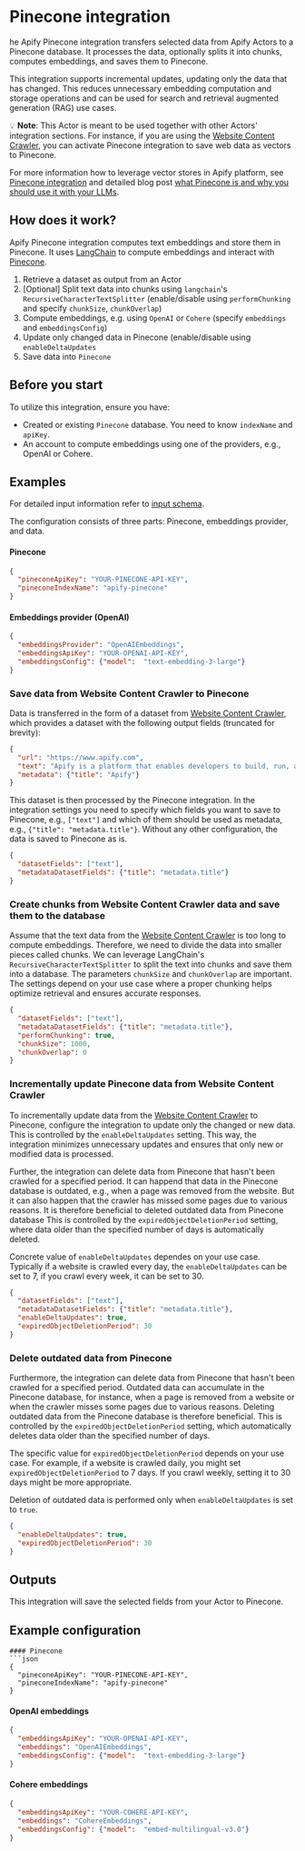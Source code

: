 # Pinecone integration

he Apify Pinecone integration transfers selected data from Apify Actors to a Pinecone database. 
It processes the data, optionally splits it into chunks, computes embeddings, and saves them to Pinecone.

This integration supports incremental updates, updating only the data that has changed. 
This reduces unnecessary embedding computation and storage operations and can be used for search and retrieval augmented generation (RAG) use cases.

💡 **Note**: This Actor is meant to be used together with other Actors' integration sections.
For instance, if you are using the [Website Content Crawler](https://apify.com/apify/website-content-crawler), you can activate Pinecone integration to save web data as vectors to Pinecone.

For more information how to leverage vector stores in Apify platform, see [Pinecone integration](https://github.com/HonzaTuron/pinecone) and detailed blog post [what Pinecone is and why you should use it with your LLMs](https://blog.apify.com/what-is-pinecone-why-use-it-with-llms/).

## How does it work?

Apify Pinecone integration computes text embeddings and store them in Pinecone. 
It uses [LangChain](https://www.langchain.com/) to compute embeddings and interact with [Pinecone](https://www.pinecone.io/).

1. Retrieve a dataset as output from an Actor
1. [Optional] Split text data into chunks using `langchain`'s `RecursiveCharacterTextSplitter`
(enable/disable using `performChunking` and specify `chunkSize`, `chunkOverlap`)
1. Compute embeddings, e.g. using `OpenAI` or `Cohere` (specify `embeddings` and `embeddingsConfig`)
1. Update only changed data in Pinecone (enable/disable using `enableDeltaUpdates`
1. Save data into `Pinecone`

## Before you start

To utilize this integration, ensure you have:

- Created or existing `Pinecone` database. You need to know `indexName` and `apiKey`.
- An account to compute embeddings using one of the providers, e.g., OpenAI or Cohere.

## Examples

For detailed input information refer to [input schema](.actor/input_schema.json).

The configuration consists of three parts: Pinecone, embeddings provider, and data.

#### Pinecone
```json
{
  "pineconeApiKey": "YOUR-PINECONE-API-KEY",
  "pineconeIndexName": "apify-pinecone"
}
```

#### Embeddings provider (OpenAI)
```json 
{
  "embeddingsProvider": "OpenAIEmbeddings",
  "embeddingsApiKey": "YOUR-OPENAI-API-KEY",
  "embeddingsConfig": {"model":  "text-embedding-3-large"}
}
```

### Save data from Website Content Crawler to Pinecone

Data is transferred in the form of a dataset from [Website Content Crawler](https://apify.com/apify/website-content-crawler), which provides a dataset with the following output fields (truncated for brevity):

```json
{
  "url": "https://www.apify.com",
  "text": "Apify is a platform that enables developers to build, run, and share automation tasks.",
  "metadata": {"title": "Apify"}
}
```
This dataset is then processed by the Pinecone integration. 
In the integration settings you need to specify which fields you want to save to Pinecone, e.g., `["text"]` and which of them should be used as metadata, e.g., `{"title": "metadata.title"}`.
Without any other configuration, the data is saved to Pinecone as is.


```json
{
  "datasetFields": ["text"],
  "metadataDatasetFields": {"title": "metadata.title"}
}
```

### Create chunks from Website Content Crawler data and save them to the database

Assume that the text data from the [Website Content Crawler](https://apify.com/apify/website-content-crawler) is too long to compute embeddings. 
Therefore, we need to divide the data into smaller pieces called chunks. 
We can leverage LangChain's `RecursiveCharacterTextSplitter` to split the text into chunks and save them into a database.
The parameters `chunkSize` and `chunkOverlap` are important. 
The settings depend on your use case where a proper chunking helps optimize retrieval and ensures accurate responses.

```json
{
  "datasetFields": ["text"],
  "metadataDatasetFields": {"title": "metadata.title"},
  "performChunking": true,
  "chunkSize": 1000,
  "chunkOverlap": 0
}
```
### Incrementally update Pinecone data from Website Content Crawler

To incrementally update data from the [Website Content Crawler](https://apify.com/apify/website-content-crawler) to Pinecone, configure the integration to update only the changed or new data. 
This is controlled by the `enableDeltaUpdates` setting. 
This way, the integration minimizes unnecessary updates and ensures that only new or modified data is processed.

Further, the integration can delete data from Pinecone that hasn't been crawled for a specified period. 
It can happend that data in the Pinecone database is outdated, e.g., when a page was removed from the website. 
But it can also happen that the crawler has missed some pages due to various reasons. 
It is therefore beneficial to deleted outdated data from Pinecone database
This is controlled by the `expiredObjectDeletionPeriod` setting, where data older than the specified number of days is automatically deleted.

Concrete value of `enableDeltaUpdates` dependes on your use case.
Typically if a website is crawled every day, the `enableDeltaUpdates` can be set to 7, if you crawl every week, it can be set to 30.

```json
{
  "datasetFields": ["text"],
  "metadataDatasetFields": {"title": "metadata.title"},
  "enableDeltaUpdates": true,
  "expiredObjectDeletionPeriod": 30
}
```

### Delete outdated data from Pinecone

Furthermore, the integration can delete data from Pinecone that hasn't been crawled for a specified period. 
Outdated data can accumulate in the Pinecone database, for instance, when a page is removed from a website or when the crawler misses some pages due to various reasons.
Deleting outdated data from the Pinecone database is therefore beneficial. 
This is controlled by the `expiredObjectDeletionPeriod` setting, which automatically deletes data older than the specified number of days.

The specific value for `expiredObjectDeletionPeriod` depends on your use case.
For example, if a website is crawled daily, you might set `expiredObjectDeletionPeriod` to 7 days. 
If you crawl weekly, setting it to 30 days might be more appropriate.

Deletion of outdated data is performed only when `enableDeltaUpdates` is set to `true`.

```json
{
  "enableDeltaUpdates": true,
  "expiredObjectDeletionPeriod": 30
}
```

## Outputs

This integration will save the selected fields from your Actor to Pinecone.

## Example configuration

```
#### Pinecone
```json
{
  "pineconeApiKey": "YOUR-PINECONE-API-KEY",
  "pineconeIndexName": "apify-pinecone"
}
```

#### OpenAI embeddings
```json 
{
  "embeddingsApiKey": "YOUR-OPENAI-API-KEY",
  "embeddings": "OpenAIEmbeddings",
  "embeddingsConfig": {"model":  "text-embedding-3-large"}
}
```
#### Cohere embeddings
```json 
{
  "embeddingsApiKey": "YOUR-COHERE-API-KEY",
  "embeddings": "CohereEmbeddings",
  "embeddingsConfig": {"model":  "embed-multilingual-v3.0"}
}
```